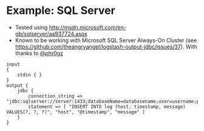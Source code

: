 # Example: SQL Server
  * Tested using http://msdn.microsoft.com/en-gb/sqlserver/aa937724.aspx
  * Known to be working with Microsoft SQL Server Always-On Cluster (see https://github.com/theangryangel/logstash-output-jdbc/issues/37). With thanks to [@phr0gz](https://github.com/phr0gz)
```
input
{
	stdin { }
}
output {
	jdbc {
		connection_string => "jdbc:sqlserver://server:1433;databaseName=databasename;user=username;password=password"
		statement => [ "INSERT INTO log (host, timestamp, message) VALUES(?, ?, ?)", "host", "@timestamp", "message" ]
	}
}
```

